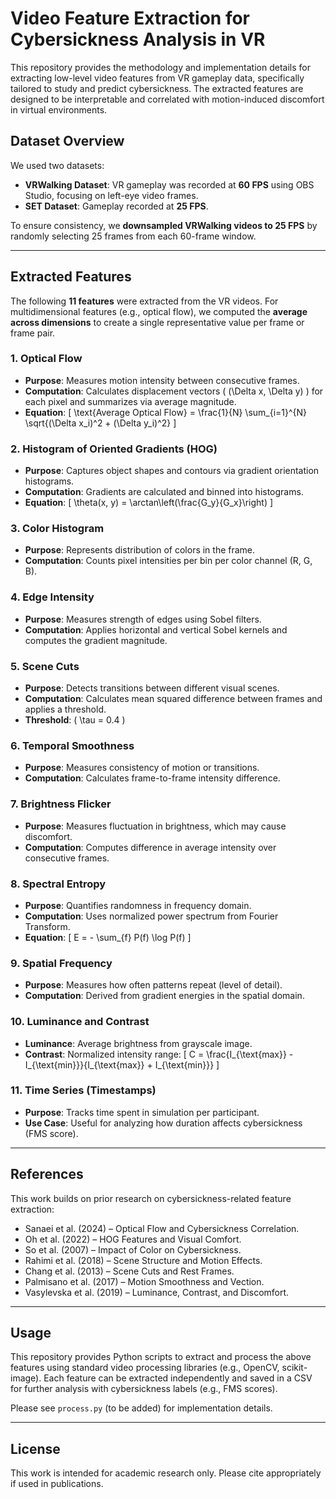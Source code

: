 # Video Feature Extraction for Cybersickness Analysis in VR

This repository provides the methodology and implementation details for extracting low-level video features from VR gameplay data, specifically tailored to study and predict cybersickness. The extracted features are designed to be interpretable and correlated with motion-induced discomfort in virtual environments.

## Dataset Overview

We used two datasets:
- **VRWalking Dataset**: VR gameplay was recorded at **60 FPS** using OBS Studio, focusing on left-eye video frames.
- **SET Dataset**: Gameplay recorded at **25 FPS**.

To ensure consistency, we **downsampled VRWalking videos to 25 FPS** by randomly selecting 25 frames from each 60-frame window.

---

## Extracted Features

The following **11 features** were extracted from the VR videos. For multidimensional features (e.g., optical flow), we computed the **average across dimensions** to create a single representative value per frame or frame pair.

### 1. Optical Flow
- **Purpose**: Measures motion intensity between consecutive frames.
- **Computation**: Calculates displacement vectors \( (\Delta x, \Delta y) \) for each pixel and summarizes via average magnitude.
- **Equation**:
  \[
  \text{Average Optical Flow} = \frac{1}{N} \sum_{i=1}^{N} \sqrt{(\Delta x_i)^2 + (\Delta y_i)^2}
  \]

### 2. Histogram of Oriented Gradients (HOG)
- **Purpose**: Captures object shapes and contours via gradient orientation histograms.
- **Computation**: Gradients are calculated and binned into histograms.
- **Equation**:
  \[
  \theta(x, y) = \arctan\left(\frac{G_y}{G_x}\right)
  \]

### 3. Color Histogram
- **Purpose**: Represents distribution of colors in the frame.
- **Computation**: Counts pixel intensities per bin per color channel (R, G, B).

### 4. Edge Intensity
- **Purpose**: Measures strength of edges using Sobel filters.
- **Computation**: Applies horizontal and vertical Sobel kernels and computes the gradient magnitude.

### 5. Scene Cuts
- **Purpose**: Detects transitions between different visual scenes.
- **Computation**: Calculates mean squared difference between frames and applies a threshold.
- **Threshold**: \( \tau = 0.4 \)

### 6. Temporal Smoothness
- **Purpose**: Measures consistency of motion or transitions.
- **Computation**: Calculates frame-to-frame intensity difference.

### 7. Brightness Flicker
- **Purpose**: Measures fluctuation in brightness, which may cause discomfort.
- **Computation**: Computes difference in average intensity over consecutive frames.

### 8. Spectral Entropy
- **Purpose**: Quantifies randomness in frequency domain.
- **Computation**: Uses normalized power spectrum from Fourier Transform.
- **Equation**:
  \[
  E = - \sum_{f} P(f) \log P(f)
  \]

### 9. Spatial Frequency
- **Purpose**: Measures how often patterns repeat (level of detail).
- **Computation**: Derived from gradient energies in the spatial domain.

### 10. Luminance and Contrast
- **Luminance**: Average brightness from grayscale image.
- **Contrast**: Normalized intensity range:
  \[
  C = \frac{I_{\text{max}} - I_{\text{min}}}{I_{\text{max}} + I_{\text{min}}}
  \]

### 11. Time Series (Timestamps)
- **Purpose**: Tracks time spent in simulation per participant.
- **Use Case**: Useful for analyzing how duration affects cybersickness (FMS score).

---

## References

This work builds on prior research on cybersickness-related feature extraction:

- Sanaei et al. (2024) – Optical Flow and Cybersickness Correlation.
- Oh et al. (2022) – HOG Features and Visual Comfort.
- So et al. (2007) – Impact of Color on Cybersickness.
- Rahimi et al. (2018) – Scene Structure and Motion Effects.
- Chang et al. (2013) – Scene Cuts and Rest Frames.
- Palmisano et al. (2017) – Motion Smoothness and Vection.
- Vasylevska et al. (2019) – Luminance, Contrast, and Discomfort.

---

## Usage

This repository provides Python scripts to extract and process the above features using standard video processing libraries (e.g., OpenCV, scikit-image). Each feature can be extracted independently and saved in a CSV for further analysis with cybersickness labels (e.g., FMS scores).

Please see `process.py` (to be added) for implementation details.

---

## License

This work is intended for academic research only. Please cite appropriately if used in publications.
